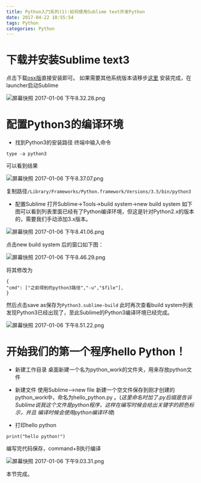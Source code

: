 ```yaml
---
title: Python入门系列(1):如何使用Sublime text开发Python
date: 2017-04-22 18:55:54
tags: Python
categories: Python
---
```

# 下载并安装Sublime text3
点击下载[osx版](https://download.sublimetext.com/Sublime%20Text%20Build%203126.dmg)直接安装即可。
如果需要其他系统版本请移步[这里](http://www.sublimetext.com/3)
安装完成，在launcher启动Sublime

![屏幕快照 2017-01-06 下午8.32.28.png](http://upload-images.jianshu.io/upload_images/1796052-c2bc5a099511d506.png?imageMogr2/auto-orient/strip%7CimageView2/2/w/1240)

# 配置Python3的编译环境
-  找到Python3的安装路径
终端中输入命令

``` type -a python3 ```

可以看到结果

![屏幕快照 2017-01-06 下午8.37.07.png](http://upload-images.jianshu.io/upload_images/1796052-01e91620f87d697b.png?imageMogr2/auto-orient/strip%7CimageView2/2/w/1240)

复制路径```/Library/Frameworks/Python.framework/Versions/3.5/bin/python3```

- 配置Sublime
  打开Sublime->Tools->build system->new build system 
如下图可以看到列表里面已经有了Python编译环境，但这是针对Python2.x的版本的，需要我们手动添加3.x版本。

![屏幕快照 2017-01-06 下午8.41.06.png](http://upload-images.jianshu.io/upload_images/1796052-8353a6ec526679ac.png?imageMogr2/auto-orient/strip%7CimageView2/2/w/1240)

点击new build system 后的窗口如下图：

![屏幕快照 2017-01-06 下午8.46.29.png](http://upload-images.jianshu.io/upload_images/1796052-e855b34a3025e14a.png?imageMogr2/auto-orient/strip%7CimageView2/2/w/1240)

将其修改为
```
{
"cmd": ["之前得到的python3路径","-u","$file"],
}
```

然后点击save as保存为```Python3.sublime-build```
此时再次查看build system列表发现Python3已经出现了，至此Sublime的Python3编译环境已经完成。

![屏幕快照 2017-01-06 下午8.51.22.png](http://upload-images.jianshu.io/upload_images/1796052-81e3e153c615759e.png?imageMogr2/auto-orient/strip%7CimageView2/2/w/1240)

# 开始我们的第一个程序hello Python！
- 新建工作目录
桌面新建一个名为python_work的文件夹，用来存放python文件
- 新建文件
使用Sublime-->new file 新建一个空文件保存到刚才创建的python_work中，命名为hello_python.py 。(*这里命名时加了.py后缀是告诉Sublime说我这个文件是python程序，这样在编写时候会给出关键字的颜色标示，并且 编译时候会使用python编译环境*)

- 打印hello python

```
print("hello python!")
```

编写完代码保存，command+B执行编译

![屏幕快照 2017-01-06 下午9.03.31.png](http://upload-images.jianshu.io/upload_images/1796052-a4f30b1ba7ac0f9e.png?imageMogr2/auto-orient/strip%7CimageView2/2/w/1240)

本节完成。